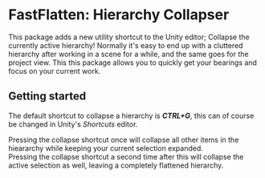 # FastFlatten: Hierarchy Collapser
This package adds a new utility shortcut to the Unity editor; Collapse the currently active hierarchy!
Normally it's easy to end up with a cluttered hierarchy after working in a scene for a while, and the same goes for the project view. 
This this package allows you to quickly get your bearings and focus on your current work.

## Getting started
The default shortcut to collapse a hierarchy is ***CTRL+G***, this can of course be changed in Unity's *Shortcuts* editor.

Pressing the collapse shortcut once will collapse all other items in the hieararchy while keeping your current selection expanded. 
\
Pressing the collapse shortcut a second time after this will collapse the active selection as well, leaving a completely flattened hierarchy.
